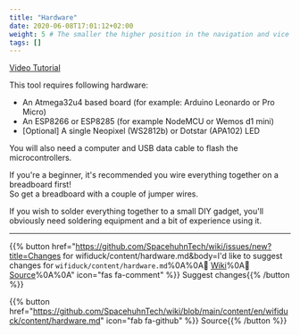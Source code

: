 ```yaml
---
title: "Hardware"
date: 2020-06-08T17:01:12+02:00
weight: 5 # The smaller the higher position in the navigation and vice versa
tags: []
---
```


[Video Tutorial](https://youtu.be/-Gmv98tUiYw)  

This tool requires following hardware:  
* An Atmega32u4 based board (for example: Arduino Leonardo or Pro Micro)  
* An ESP8266 or ESP8285 (for example NodeMCU or Wemos d1 mini)  
* [Optional] A single Neopixel (WS2812b) or Dotstar (APA102) LED

You will also need a computer and USB data cable to flash the microcontrollers.  

If you're a beginner,
it's recommended you wire everything together on a breadboard first!  
So get a breadboard with a couple of jumper wires.  

If you wish to solder everything together to a small DIY gadget,
you'll obviously need soldering equipment and a bit of experience using it.  

---

{{% button href="https://github.com/SpacehuhnTech/wiki/issues/new?title=Changes for wifiduck/content/hardware.md&body=I'd like to suggest changes for `wifiduck/content/hardware.md`%0A%0A:link: [Wiki](https://spacehuhn.wiki/wifiduck/content/hardware)%0A:link: [Source](https://github.com/SpacehuhnTech/wiki/blob/main/content/en/wifiduck/content/hardware.md)%0A%0A<!-- Describe your desired changes -->" icon="fas fa-comment" %}}&nbsp;Suggest changes{{% /button %}}

{{% button href="https://github.com/SpacehuhnTech/wiki/blob/main/content/en/wifiduck/content/hardware.md" icon="fab fa-github" %}}&nbsp;Source{{% /button %}}
